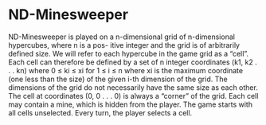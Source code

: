 # ND-Minesweeper

ND-Minesweeper is played on a n-dimensional grid of n-dimensional hypercubes, where n is a pos-
itive integer and the grid is of arbitrarily defined size. We will refer to each hypercube in the game
grid as a “cell”. Each cell can therefore be defined by a set of n integer coordinates (k1, k2 . . . kn)
where 0 ≤ ki ≤ xi for 1 ≤ i ≤ n where xi is the maximum coordinate (one less than the size) of the
given i-th dimension of the grid. The dimensions of the grid do not necessarily have the same size as
each other. The cell at coordinates (0, 0 . . . 0) is always a “corner” of the grid. Each cell may contain
a mine, which is hidden from the player. The game starts with all cells unselected. Every turn, the
player selects a cell.
